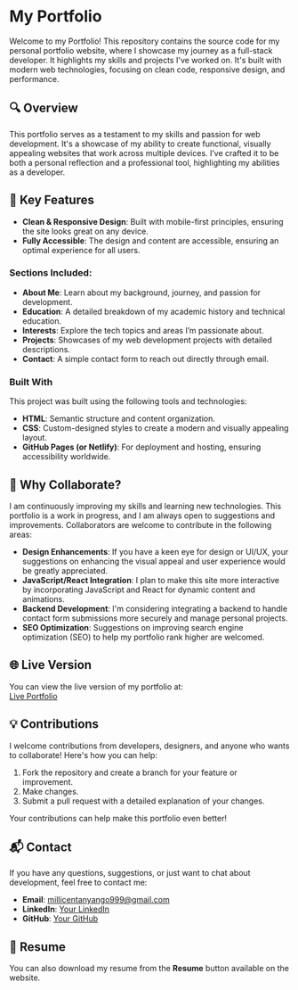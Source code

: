 # My Portfolio

Welcome to my Portfolio! This repository contains the source code for my personal portfolio website, where I showcase my journey as a full-stack developer. It highlights my skills and projects I've worked on. It's built with modern web technologies, focusing on clean code, responsive design, and performance.

## 🔍 Overview

This portfolio serves as a testament to my skills and passion for web development. It's a showcase of my ability to create functional, visually appealing websites that work across multiple devices. I’ve crafted it to be both a personal reflection and a professional tool, highlighting my abilities as a developer.

## 🧰 Key Features

- **Clean & Responsive Design**: Built with mobile-first principles, ensuring the site looks great on any device.
- **Fully Accessible**: The design and content are accessible, ensuring an optimal experience for all users.

### Sections Included:

- **About Me**: Learn about my background, journey, and passion for development.
- **Education**: A detailed breakdown of my academic history and technical education.
- **Interests**: Explore the tech topics and areas I’m passionate about.
- **Projects**: Showcases of my web development projects with detailed descriptions.
- **Contact**: A simple contact form to reach out directly through email.

### Built With

This project was built using the following tools and technologies:

- **HTML**: Semantic structure and content organization.
- **CSS**: Custom-designed styles to create a modern and visually appealing layout.
- **GitHub Pages (or Netlify)**: For deployment and hosting, ensuring accessibility worldwide.

## 🤝 Why Collaborate?

I am continuously improving my skills and learning new technologies. This portfolio is a work in progress, and I am always open to suggestions and improvements. Collaborators are welcome to contribute in the following areas:

- **Design Enhancements**: If you have a keen eye for design or UI/UX, your suggestions on enhancing the visual appeal and user experience would be greatly appreciated.
- **JavaScript/React Integration**: I plan to make this site more interactive by incorporating JavaScript and React for dynamic content and animations.
- **Backend Development**: I'm considering integrating a backend to handle contact form submissions more securely and manage personal projects.
- **SEO Optimization**: Suggestions on improving search engine optimization (SEO) to help my portfolio rank higher are welcomed.

## 🌐 Live Version

You can view the live version of my portfolio at:  
[Live Portfolio]((https://ocheing-millicent.netlify.app/))

## 💡 Contributions

I welcome contributions from developers, designers, and anyone who wants to collaborate! Here's how you can help:

1. Fork the repository and create a branch for your feature or improvement.
2. Make changes.
3. Submit a pull request with a detailed explanation of your changes.

Your contributions can help make this portfolio even better!

## 📬 Contact

If you have any questions, suggestions, or just want to chat about development, feel free to contact me:

- **Email**: [millicentanyango999@gmail.com](mailto:millicentanyango999@gmail.com)
- **LinkedIn**: [Your LinkedIn](https://www.linkedin.com/in/millicent-anyango-b8b69b29b)
- **GitHub**: [Your GitHub](https:/github.com/Ocheing)

## 📄 Resume

You can also download my resume from the **Resume** button available on the website.
